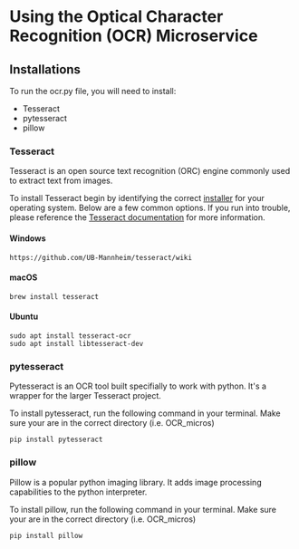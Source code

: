 <h1>Using the Optical Character Recognition (OCR) Microservice</h1>

<h2>Installations</h2>
To run the ocr.py file, you will need to install:
<ul><li>Tesseract</li>
<li>pytesseract</li>
<li>pillow</li></ul>

<h3>Tesseract</h3>
Tesseract is an open source text recognition (ORC) engine commonly used to extract text from images.

To install Tesseract begin by identifying the correct <a href='https://tesseract-ocr.github.io/tessdoc/Installation.html'>installer</a> for your operating system. Below are a few common options. If you run into trouble, please reference the <a href='https://tesseract-ocr.github.io/tessdoc/Installation.html'>Tesseract documentation</a> for more information.

<h4>Windows</h4>

```
https://github.com/UB-Mannheim/tesseract/wiki
```

<h4>macOS</h4>

```
brew install tesseract
```

<h4>Ubuntu</h4>

```
sudo apt install tesseract-ocr
sudo apt install libtesseract-dev
```

<h3>pytesseract</h3>
Pytesseract is an OCR tool built specifially to work with python. It's a wrapper for the larger Tesseract project.

To install pytesseract, run the following command in your terminal.
Make sure your are in the correct directory (i.e. OCR_micros)

```
pip install pytesseract
```

<h3>pillow</h3>
Pillow is a popular python imaging library. It adds image processing capabilities to the python interpreter.

To install pillow, run the following command in your terminal.
Make sure your are in the correct directory (i.e. OCR_micros)

```
pip install pillow
```
